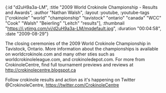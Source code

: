 {:id "d2uH9a3a-LM",
 :title "2009 World Crokinole Championship - Results and Awards",
 :author "Nathan Walsh",
 :layout :youtube,
 :youtube-tags
 ["crokinole"
  "world"
  "championship"
  "tavistock"
  "ontario"
  "canada"
  "WCC"
  "Cook"
  "Walsh"
  "Beierling"
  "Leitch"
  "results"],
 :thumbnail "https://i.ytimg.com/vi/d2uH9a3a-LM/mqdefault.jpg",
 :duration "00:04:58",
 :date "2009-08-29"}

The closing ceremonies of the 2009 World Crokinole Championship in Tavistock, Ontario. More information about the championships is available on worldcrokinole.com and many other sties such as worldcrokinoleleague.com, and crokinoledepot.com. For more from CrokinoleCentre, find full tournament previews and reviews at http://crokinolecentre.blogspot.ca

Follow crokinole results and action as it's happening on Twitter @CrokinoleCentre, https://twitter.com/CrokinoleCentre
